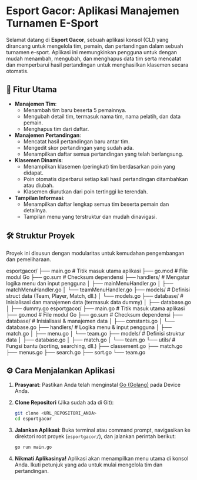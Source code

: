 # Esport Gacor: Aplikasi Manajemen Turnamen E-Sport

Selamat datang di **Esport Gacor**, sebuah aplikasi konsol (CLI) yang dirancang untuk mengelola tim, pemain, dan pertandingan dalam sebuah turnamen e-sport. Aplikasi ini memungkinkan pengguna untuk dengan mudah menambah, mengubah, dan menghapus data tim serta mencatat dan memperbarui hasil pertandingan untuk menghasilkan klasemen secara otomatis.

## 🚀 Fitur Utama

-   **Manajemen Tim**:
    -   Menambah tim baru beserta 5 pemainnya.
    -   Mengubah detail tim, termasuk nama tim, nama pelatih, dan data pemain.
    -   Menghapus tim dari daftar.
-   **Manajemen Pertandingan**:
    -   Mencatat hasil pertandingan baru antar tim.
    -   Mengedit skor pertandingan yang sudah ada.
    -   Menampilkan daftar semua pertandingan yang telah berlangsung.
-   **Klasemen Dinamis**:
    -   Menampilkan klasemen (peringkat) tim berdasarkan poin yang didapat.
    -   Poin otomatis diperbarui setiap kali hasil pertandingan ditambahkan atau diubah.
    -   Klasemen diurutkan dari poin tertinggi ke terendah.
-   **Tampilan Informasi**:
    -   Menampilkan daftar lengkap semua tim beserta pemain dan detailnya.
    -   Tampilan menu yang terstruktur dan mudah dinavigasi.

## 🛠️ Struktur Proyek

Proyek ini disusun dengan modularitas untuk kemudahan pengembangan dan pemeliharaan.


esportgacor/
├── main.go                 # Titik masuk utama aplikasi
├── go.mod                  # File modul Go
├── go.sum                  # Checksum dependensi
├── handlers/               # Mengatur logika menu dan input pengguna
│   ├── mainMenuHandler.go
│   ├── matchMenuHandler.go
│   └── teamMenuHandler.go
├── models/                 # Definisi struct data (Team, Player, Match, dll.)
│   └── models.go
├── database/               # Inisialisasi dan manajemen data (termasuk data dummy)
│   ├── database.go
│   ├── dummy.go
esportgacor/
├── main.go                  # Titik masuk utama aplikasi
├── go.mod                   # File modul Go
├── go.sum                   # Checksum dependensi
├── database/                # Inisialisasi & manajemen data
│   ├── constants.go
│   └── database.go
├── handlers/                # Logika menu & input pengguna
│   ├── match.go
│   ├── menu.go
│   └── team.go
├── models/                  # Definisi struktur data
│   ├── database.go
│   ├── match.go
│   └── team.go
└── utils/                   # Fungsi bantu (sorting, searching, dll.)
    ├── classement.go
    ├── match.go
    ├── menus.go
    ├── search.go
    ├── sort.go
    └── team.go


## ⚙️ Cara Menjalankan Aplikasi

1.  **Prasyarat**: Pastikan Anda telah menginstal [Go (Golang)](https://go.dev/doc/install) pada Device Anda.

2.  **Clone Repositori** (Jika sudah ada di Git):
    ```bash
    git clone <URL_REPOSITORI_ANDA>
    cd esportgacor
    ```

3.  **Jalankan Aplikasi**:
    Buka terminal atau command prompt, navigasikan ke direktori root proyek (`esportgacor/`), dan jalankan perintah berikut:
    ```bash
    go run main.go
    ```

4.  **Nikmati Aplikasinya!**
    Aplikasi akan menampilkan menu utama di konsol Anda. Ikuti petunjuk yang ada untuk mulai mengelola tim dan pertandingan.
